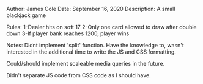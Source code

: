 Author: James Cole
Date: September 16, 2020
Description: A small blackjack game

Rules:
1-Dealer hits on soft 17
2-Only one card allowed to draw after double down
3-If player bank reaches 1200, player wins

Notes:
Didnt implement 'split' function. Have the knowledge to, wasn't interested in the additional time to write the JS and CSS formatting.

Could/should implement scaleable media queries in the future.

Didn't separate JS code from CSS code as I should have.
